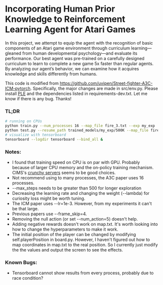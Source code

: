 # Incorporating Human Prior Knowledge to Reinforcement Learning Agent for Atari Games

In this project, we attempt to equip the agent with the recognition of basic components of an Atari game environment through curriculum learning—gleaned from human developmental psychology—and evaluate its performance. Our best agent was pre-trained on a carefully designed curriculum to learn to complete a new game 5x faster than regular agents. By analyzing our agent’s behavior, we can examine how it acquires knowledge and skills differently from humans.

This code is modified from https://github.com/uvipen/Street-fighter-A3C-ICM-pytorch. Specifically, the major changes are made in src/env.py. Please install [PLE](https://pygame-learning-environment.readthedocs.io/) and the dependencies listed in requirements-dev.txt. Let me know if there is any bug. Thanks!

### TL;DR 
```bash
# running on CPUs
python train.py --num_processes 16 --map_file fire_3.txt --exp my_exp
python test.py --resume_path trained_models/my_exp/500K --map_file fire_3.txt
# visualize with tensorboard
tensorboard --logdir tensorboard --bind_all &
```

### Notes:
* I found that training speed on CPU is on par with GPU. Probably because of larger CPU memory and the on-policy training mechanism. CIMS's [crunchy servers](https://cims.nyu.edu/webapps/content/systems/resources/computeservers) seems to be good choices.
* Not recommend using to many processes, the A3C paper uses 16 processes.
* --max_steps needs to be greater than 500 for longer exploration
* Decreasing the learning rate and changing the weight (--lambda) for curiosity loss might be worth tuning.
* The ICM paper uses --lr=1e-3. However, from my experiments it can't be that large.
* Previous papers use --frame_skip=4.
* Removing the null action (or set --num_action=5) doesn't help.
* Adding negative rewards doesn't work on map.txt. It's worth looking into how to change the hyperparameters to make it work.
* The initial position of the player can be changed by modifying self.playerPosition in board.py. However, I haven't figured out how to map coordinates in map.txt to the real position. So I currently just modify the the values and output the screen to see the effects.

### Known Bugs:
* Tensorboard cannot show results from every process, probably due to race condition?
